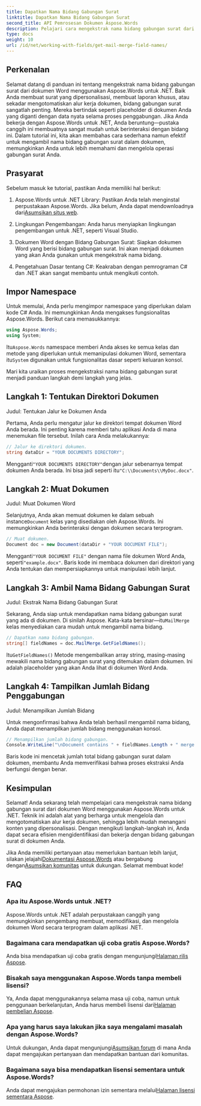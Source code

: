 ```yaml
---
title: Dapatkan Nama Bidang Gabungan Surat
linktitle: Dapatkan Nama Bidang Gabungan Surat
second_title: API Pemrosesan Dokumen Aspose.Words
description: Pelajari cara mengekstrak nama bidang gabungan surat dari dokumen Word menggunakan Aspose.Words untuk .NET dengan panduan langkah demi langkah yang mendetail ini.
type: docs
weight: 10
url: /id/net/working-with-fields/get-mail-merge-field-names/
---
```

## Perkenalan

Selamat datang di panduan ini tentang mengekstrak nama bidang gabungan surat dari dokumen Word menggunakan Aspose.Words untuk .NET. Baik Anda membuat surat yang dipersonalisasi, membuat laporan khusus, atau sekadar mengotomatiskan alur kerja dokumen, bidang gabungan surat sangatlah penting. Mereka bertindak seperti placeholder di dokumen Anda yang diganti dengan data nyata selama proses penggabungan. Jika Anda bekerja dengan Aspose.Words untuk .NET, Anda beruntung—pustaka canggih ini membuatnya sangat mudah untuk berinteraksi dengan bidang ini. Dalam tutorial ini, kita akan membahas cara sederhana namun efektif untuk mengambil nama bidang gabungan surat dalam dokumen, memungkinkan Anda untuk lebih memahami dan mengelola operasi gabungan surat Anda.

## Prasyarat

Sebelum masuk ke tutorial, pastikan Anda memiliki hal berikut:

1.  Aspose.Words untuk .NET Library: Pastikan Anda telah menginstal perpustakaan Aspose.Words. Jika belum, Anda dapat mendownloadnya dari[Asumsikan situs web](https://releases.aspose.com/words/net/).

2. Lingkungan Pengembangan: Anda harus menyiapkan lingkungan pengembangan untuk .NET, seperti Visual Studio.

3. Dokumen Word dengan Bidang Gabungan Surat: Siapkan dokumen Word yang berisi bidang gabungan surat. Ini akan menjadi dokumen yang akan Anda gunakan untuk mengekstrak nama bidang.

4. Pengetahuan Dasar tentang C#: Keakraban dengan pemrograman C# dan .NET akan sangat membantu untuk mengikuti contoh.

## Impor Namespace

Untuk memulai, Anda perlu mengimpor namespace yang diperlukan dalam kode C# Anda. Ini memungkinkan Anda mengakses fungsionalitas Aspose.Words. Berikut cara memasukkannya:

```csharp
using Aspose.Words;
using System;
```

 Itu`Aspose.Words` namespace memberi Anda akses ke semua kelas dan metode yang diperlukan untuk memanipulasi dokumen Word, sementara itu`System` digunakan untuk fungsionalitas dasar seperti keluaran konsol.

Mari kita uraikan proses mengekstraksi nama bidang gabungan surat menjadi panduan langkah demi langkah yang jelas.

## Langkah 1: Tentukan Direktori Dokumen

Judul: Tentukan Jalur ke Dokumen Anda

Pertama, Anda perlu mengatur jalur ke direktori tempat dokumen Word Anda berada. Ini penting karena memberi tahu aplikasi Anda di mana menemukan file tersebut. Inilah cara Anda melakukannya:

```csharp
// Jalur ke direktori dokumen.
string dataDir = "YOUR DOCUMENTS DIRECTORY";
```

 Mengganti`"YOUR DOCUMENTS DIRECTORY"`dengan jalur sebenarnya tempat dokumen Anda berada. Ini bisa jadi seperti itu`"C:\\Documents\\MyDoc.docx"`.

## Langkah 2: Muat Dokumen

Judul: Muat Dokumen Word

 Selanjutnya, Anda akan memuat dokumen ke dalam sebuah instance`Document` kelas yang disediakan oleh Aspose.Words. Ini memungkinkan Anda berinteraksi dengan dokumen secara terprogram.

```csharp
// Muat dokumen.
Document doc = new Document(dataDir + "YOUR DOCUMENT FILE");
```

 Mengganti`"YOUR DOCUMENT FILE"` dengan nama file dokumen Word Anda, seperti`"example.docx"`. Baris kode ini membaca dokumen dari direktori yang Anda tentukan dan mempersiapkannya untuk manipulasi lebih lanjut.

## Langkah 3: Ambil Nama Bidang Gabungan Surat

Judul: Ekstrak Nama Bidang Gabungan Surat

 Sekarang, Anda siap untuk mendapatkan nama bidang gabungan surat yang ada di dokumen. Di sinilah Aspose. Kata-kata bersinar—itu`MailMerge` kelas menyediakan cara mudah untuk mengambil nama bidang.

```csharp
// Dapatkan nama bidang gabungan.
string[] fieldNames = doc.MailMerge.GetFieldNames();
```

 Itu`GetFieldNames()` Metode mengembalikan array string, masing-masing mewakili nama bidang gabungan surat yang ditemukan dalam dokumen. Ini adalah placeholder yang akan Anda lihat di dokumen Word Anda.

## Langkah 4: Tampilkan Jumlah Bidang Penggabungan

Judul: Menampilkan Jumlah Bidang

Untuk mengonfirmasi bahwa Anda telah berhasil mengambil nama bidang, Anda dapat menampilkan jumlah bidang menggunakan konsol.

```csharp
// Menampilkan jumlah bidang gabungan.
Console.WriteLine("\nDocument contains " + fieldNames.Length + " merge fields.");
```

Baris kode ini mencetak jumlah total bidang gabungan surat dalam dokumen, membantu Anda memverifikasi bahwa proses ekstraksi Anda berfungsi dengan benar.

## Kesimpulan

Selamat! Anda sekarang telah mempelajari cara mengekstrak nama bidang gabungan surat dari dokumen Word menggunakan Aspose.Words untuk .NET. Teknik ini adalah alat yang berharga untuk mengelola dan mengotomatiskan alur kerja dokumen, sehingga lebih mudah menangani konten yang dipersonalisasi. Dengan mengikuti langkah-langkah ini, Anda dapat secara efisien mengidentifikasi dan bekerja dengan bidang gabungan surat di dokumen Anda.

 Jika Anda memiliki pertanyaan atau memerlukan bantuan lebih lanjut, silakan jelajahi[Dokumentasi Aspose.Words](https://reference.aspose.com/words/net/) atau bergabung dengan[Asumsikan komunitas](https://forum.aspose.com/c/words/8) untuk dukungan. Selamat membuat kode!

## FAQ

### Apa itu Aspose.Words untuk .NET?
Aspose.Words untuk .NET adalah perpustakaan canggih yang memungkinkan pengembang membuat, memodifikasi, dan mengelola dokumen Word secara terprogram dalam aplikasi .NET.

### Bagaimana cara mendapatkan uji coba gratis Aspose.Words?
 Anda bisa mendapatkan uji coba gratis dengan mengunjungi[Halaman rilis Aspose](https://releases.aspose.com/).

### Bisakah saya menggunakan Aspose.Words tanpa membeli lisensi?
 Ya, Anda dapat menggunakannya selama masa uji coba, namun untuk penggunaan berkelanjutan, Anda harus membeli lisensi dari[Halaman pembelian Aspose](https://purchase.aspose.com/buy).

### Apa yang harus saya lakukan jika saya mengalami masalah dengan Aspose.Words?
 Untuk dukungan, Anda dapat mengunjungi[Asumsikan forum](https://forum.aspose.com/c/words/8) di mana Anda dapat mengajukan pertanyaan dan mendapatkan bantuan dari komunitas.

### Bagaimana saya bisa mendapatkan lisensi sementara untuk Aspose.Words?
 Anda dapat mengajukan permohonan izin sementara melalui[Halaman lisensi sementara Aspose](https://purchase.aspose.com/temporary-license/).